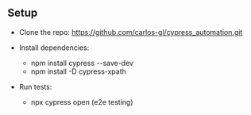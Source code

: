 ## Setup

* Clone the repo:
    https://github.com/carlos-gl/cypress_automation.git

* Install dependencies:
   - npm install cypress --save-dev
   - npm install -D cypress-xpath
  
* Run tests:
   - npx cypress open (e2e testing)
    
 
